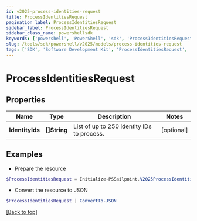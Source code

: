 ```yaml
---
id: v2025-process-identities-request
title: ProcessIdentitiesRequest
pagination_label: ProcessIdentitiesRequest
sidebar_label: ProcessIdentitiesRequest
sidebar_class_name: powershellsdk
keywords: ['powershell', 'PowerShell', 'sdk', 'ProcessIdentitiesRequest', 'V2025ProcessIdentitiesRequest'] 
slug: /tools/sdk/powershell/v2025/models/process-identities-request
tags: ['SDK', 'Software Development Kit', 'ProcessIdentitiesRequest', 'V2025ProcessIdentitiesRequest']
---
```



# ProcessIdentitiesRequest

## Properties

Name | Type | Description | Notes
------------ | ------------- | ------------- | -------------
**IdentityIds** | **[]String** | List of up to 250 identity IDs to process. | [optional] 

## Examples

- Prepare the resource
```powershell
$ProcessIdentitiesRequest = Initialize-PSSailpoint.V2025ProcessIdentitiesRequest  -IdentityIds null
```

- Convert the resource to JSON
```powershell
$ProcessIdentitiesRequest | ConvertTo-JSON
```


[[Back to top]](#) 

